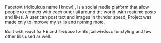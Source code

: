 Facetoot (ridiculous name I know) ,
Is a social media platform that allow people to connect with each other all around the world
,with realtime posts and likes.
A user can post text and images in thunder speed,
Project was made only to improve my skills and nothing more.
  
Built with react for FE and firebase for BE ,tailwindcss for styling and few other libs used as well.
